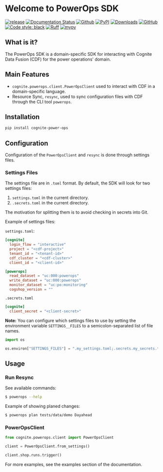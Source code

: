 # Welcome to PowerOps SDK

[![release](https://img.shields.io/github/actions/workflow/status/cognitedata/power-ops-sdk/release.yml?style=for-the-badge)](https://github.com/cognitedata/power-ops/actions/workflows/release.yml)
[![Documentation Status](https://readthedocs.com/projects/cognite-power-ops-sdk/badge/?version=latest&style=for-the-badge)](https://cognite-power-ops-sdk.readthedocs-hosted.com/en/latest/?badge=latest)
[![Github](https://shields.io/badge/github-cognite/power_ops_sdk-green?logo=github&style=for-the-badge)](https://github.com/cognitedata/power-ops-sdk)
[![PyPI](https://img.shields.io/pypi/v/cognite-power-ops?style=for-the-badge)](https://pypi.org/project/cognite-power-ops/)
[![Downloads](https://img.shields.io/pypi/dm/cognite-power-ops?style=for-the-badge)](https://pypistats.org/packages/cognite-power-ops)
[![GitHub](https://img.shields.io/github/license/cognitedata/power-ops-sdk?style=for-the-badge)](https://github.com/cognitedata/power-ops-sdk/blob/master/LICENSE)
[![Code style: black](https://img.shields.io/badge/code%20style-black-000000.svg?style=for-the-badge)](https://github.com/ambv/black)
[![Ruff](https://img.shields.io/endpoint?url=https://raw.githubusercontent.com/astral-sh/ruff/main/assets/badge/v2.json&style=for-the-badge)](https://github.com/astral-sh/ruff)
[![mypy](https://img.shields.io/badge/mypy-checked-000000.svg?style=for-the-badge&color=blue)](http://mypy-lang.org)

## What is it?
The PowerOps SDK is a domain-specific SDK for interacting with Cognite Data Fusion (CDF) for the power operations' domain.

## Main Features

* `cognite.powerops.client.PowerOpsClient` used to interact with CDF in a domain-specific language.
* Resource Sync, `resync`, used to sync configuration files with CDF through the CLI tool `powerops`.

## Installation

```bash
pip install cognite-power-ops
```

## Configuration

Configuration of the `PowerOpsClient` and `resync` is done through settings files.


### Settings Files
The settings file are in `.toml` format. By default, the SDK will look for two settings files:
  1. `settings.toml` in the current directory.
  2. `.secrets.toml` in the current directory.

The motivation for splitting them is to avoid checking in secrets into Git.

Example of settings files:

`settings.toml`:
```toml
[cognite]
  login_flow = "interactive"
  project = "<cdf-project>"
  tenant_id = "<tenant-id>"
  cdf_cluster = "<cdf-cluster>"
  client_id = "<client-id>"

[powerops]
  read_dataset = "uc:000:powerops"
  write_dataset = "uc:000:powerops"
  monitor_dataset = "uc:po:monitoring"
  cogshop_version = ""
```

`.secrets.toml`
```toml
[cognite]
  client_secret = "<client-secret>"
```

**Note:** You can configure which settings files to use by setting the environment variable `SETTINGS__FILES` to a semicolon-separated list of file names.

```python
import os

os.environ["SETTINGS_FILES"] = ".my_settings.toml;.secrets.my_secrets.toml"
```

## Usage

### Run Resync

See available commands:

```bash
$ powerops --help
```

Example of showing planed changes:

```bash
$ powerops plan tests/data/demo Dayahead
```

### PowerOpsClient

```python
from cognite.powerops.client import PowerOpsClient

client = PowerOpsClient.from_settings()

client.shop.runs.trigger()
```

For more examples, see the examples section of the documentation.
